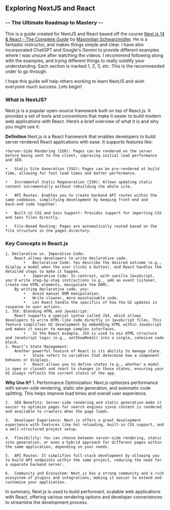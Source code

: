 ## Exploring NextJS and React
### -- The Ultimate Roadmap to Mastery --

This is a guide created for NextJS and React based off the course [Next.js 14 & React - The Complete Guide](https://www.udemy.com/course/nextjs-react-the-complete-guide/?couponCode=OF83024F) by [Maximilian Schwarzmüller](https://www.udemy.com/course/nextjs-react-the-complete-guide/#instructor-1). He is a fantastic instructor, and makes things simple and clear. I have also incorporated ChatGPT and Google's Gemini to provide different examples where I was unsure after watching the videos. I recommend following along with the examples, and trying different things to really solidify your understanding. Each section is marked 1, 2, 3, etc. This is the recommended order to go through.

I hope this guide will help others working to learn NextJS and wish everyone much success. Lets begin!

### What is NextJS?
Next.js is a popular open-source framework built on top of React.js. It provides a set of tools and conventions that make it easier to build modern web applications with React. Here’s a brief overview of what it is and why you might use it:

**Definition**
Next.js is a React framework that enables developers to build server rendered React applications with ease. It supports features like:

    •Server-Side Rendering (SSR): Pages can be rendered on the server before being sent to the client, improving initial load performance and SEO.

    •	Static Site Generation (SSG): Pages can be pre-rendered at build time, allowing for fast load times and better performance.

    •	Incremental Static Regeneration (ISR): Allows updating static content incrementally without rebuilding the whole site.

    •	API Routes: Enables you to create backend API routes within the same codebase, simplifying development by keeping front-end and 
    back-end code together.

    •	Built-in CSS and Sass Support: Provides support for importing CSS and Sass files directly.

    •	File-Based Routing: Pages are automatically routed based on the file structure in the pages directory.

### Key Concepts in React.js

    1. Declarative vs. Imperative Code:
        React allows developers to write declarative code.
            •	Declarative Code: You describe the desired outcome (e.g., display a modal when the user clicks a button), and React handles the detailed steps to make it happen.
            •	Imperative Code: In contrast, with vanilla JavaScript, you'd write step-by-step instructions (e.g., add an event listener,  create new HTML elements, manipulate the DOM).
        By writing declarative code, you:
            •	Avoid manual DOM manipulation.
            •	Write cleaner, more maintainable code.
            •	Let React handle the specifics of how the UI updates in response to user actions.
    1. JSX: Blending HTML and JavaScript:
        React supports a special syntax called JSX, which allows developers to write HTML-like code directly in JavaScript files. This  feature simplifies UI development by embedding HTML within JavaScript and makes it easier to manage complex interfaces.
            •	In the React example, JSX is used to mix HTML structure and JavaScript logic (e.g., setShowModal) into a single, cohesive code block.
    1. React’s State Management:
        Another powerful feature of React is its ability to manage state.
            •	State refers to variables that determine how a component behaves or displays.
            •	React allows you to define states (e.g., whether a modal is open or closed) and react to changes in those states, ensuring your UI always reflects the current status of the app.


**Why Use It?**
    1.	Performance Optimization: Next.js optimizes performance with server-side rendering, static site generation, and automatic code splitting. This helps improve load times and overall user experience.

    2.	SEO Benefits: Server-side rendering and static generation make it easier to optimize pages for search engines since content is rendered and available to crawlers when the page loads.

    3.	Developer Experience: Next.js offers a great development experience with features like hot reloading, built-in CSS support, and a well-structured project setup.

    4.	Flexibility: You can choose between server-side rendering, static site generation, or even a hybrid approach for different pages within the same application, depending on your needs.

    5.	API Routes: It simplifies full-stack development by allowing you to build API endpoints within the same project, reducing the need for a separate backend server.

    6.	Community and Ecosystem: Next.js has a strong community and a rich ecosystem of plugins and integrations, making it easier to extend and customize your application.

In summary, Next.js is used to build performant, scalable web applications with React, offering various rendering options and developer conveniences to streamline the development process.

